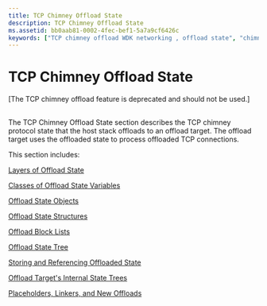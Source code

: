 ```yaml
---
title: TCP Chimney Offload State
description: TCP Chimney Offload State
ms.assetid: bb0aab81-0002-4fec-bef1-5a7a9cf6426c
keywords: ["TCP chimney offload WDK networking , offload state", "chimney offload WDK networking , offload state", "offload state WDK TCP chimney offload", "states WDK TCP chimney offload"]
---
```


# TCP Chimney Offload State


\[The TCP chimney offload feature is deprecated and should not be used.\]

## <a href="" id="ddk-tcp-chimney-offload-state-ng"></a>


The TCP Chimney Offload State section describes the TCP chimney protocol state that the host stack offloads to an offload target. The offload target uses the offloaded state to process offloaded TCP connections.

This section includes:

[Layers of Offload State](layers-of-offload-state.md)

[Classes of Offload State Variables](classes-of-offload-state-variables.md)

[Offload State Objects](offload-state-objects.md)

[Offload State Structures](offload-state-structures.md)

[Offload Block Lists](offload-block-lists.md)

[Offload State Tree](offload-state-tree.md)

[Storing and Referencing Offloaded State](storing-and-referencing-offloaded-state.md)

[Offload Target's Internal State Trees](offload-target-s-internal-state-trees.md)

[Placeholders, Linkers, and New Offloads](placeholders--linkers--and-new-offloads.md)

 

 






